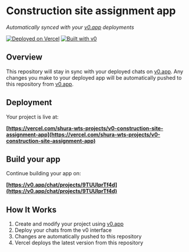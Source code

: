 # Construction site assignment app

*Automatically synced with your [v0.app](https://v0.app) deployments*

[![Deployed on Vercel](https://img.shields.io/badge/Deployed%20on-Vercel-black?style=for-the-badge&logo=vercel)](https://vercel.com/shura-wts-projects/v0-construction-site-assignment-app)
[![Built with v0](https://img.shields.io/badge/Built%20with-v0.app-black?style=for-the-badge)](https://v0.app/chat/projects/9TUUlprTf4d)

## Overview

This repository will stay in sync with your deployed chats on [v0.app](https://v0.app).
Any changes you make to your deployed app will be automatically pushed to this repository from [v0.app](https://v0.app).

## Deployment

Your project is live at:

**[https://vercel.com/shura-wts-projects/v0-construction-site-assignment-app](https://vercel.com/shura-wts-projects/v0-construction-site-assignment-app)**

## Build your app

Continue building your app on:

**[https://v0.app/chat/projects/9TUUlprTf4d](https://v0.app/chat/projects/9TUUlprTf4d)**

## How It Works

1. Create and modify your project using [v0.app](https://v0.app)
2. Deploy your chats from the v0 interface
3. Changes are automatically pushed to this repository
4. Vercel deploys the latest version from this repository